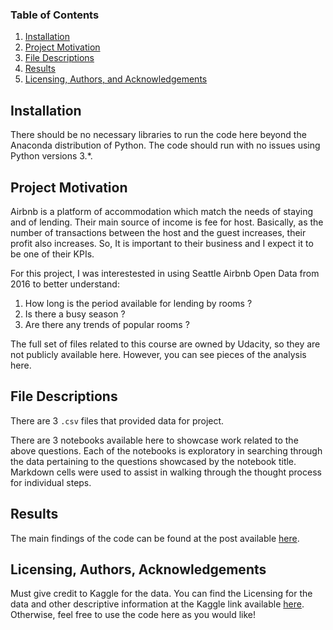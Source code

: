 ### Table of Contents

1. [Installation](#installation)
2. [Project Motivation](#motivation)
3. [File Descriptions](#files)
4. [Results](#results)
5. [Licensing, Authors, and Acknowledgements](#licensing)

## Installation <a name="installation"></a>

There should be no necessary libraries to run the code here beyond the Anaconda distribution of Python.  The code should run with no issues using Python versions 3.*.

## Project Motivation<a name="motivation"></a>
Airbnb is a platform of accommodation which match the needs of staying and of lending.
Their main source of income is fee for host. Basically, as the number of transactions between the host and the guest increases, their profit also increases.
So, It is important to their business and I expect it to be one of their KPIs.

For this project, I was interestested in using Seattle Airbnb Open Data from 2016 to better understand:

1. How long is the period available for lending by rooms ?
2. Is there a busy season ?
3. Are there any trends of popular rooms ?


The full set of files related to this course are owned by Udacity, so they are not publicly available here.  However, you can see pieces of the analysis here.


## File Descriptions <a name="files"></a>

There are 3 `.csv` files that provided data for project.

There are 3 notebooks available here to showcase work related to the above questions.  Each of the notebooks is exploratory in searching through the data pertaining to the questions showcased by the notebook title.  Markdown cells were used to assist in walking through the thought process for individual steps.


## Results<a name="results"></a>

The main findings of the code can be found at the post available [here](https://medium.com/@josh_2774/how-do-you-become-a-developer-5ef1c1c68711).

## Licensing, Authors, Acknowledgements<a name="licensing"></a>

Must give credit to Kaggle for the data.  You can find the Licensing for the data and other descriptive information at the Kaggle link available [here](https://www.kaggle.com/airbnb/seattle/data).  Otherwise, feel free to use the code here as you would like!
